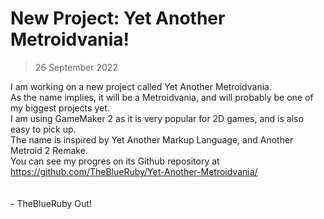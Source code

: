 # New Project: Yet Another Metroidvania!
> 26 September 2022

I am working on a new project called Yet Another Metroidvania.  
As the name implies, it will be a Metroidvania, and will probably be one of my biggest projects yet.  
I am using GameMaker 2 as it is very popular for 2D games, and is also easy to pick up.  
The name is inspired by Yet Another Markup Language, and Another Metroid 2 Remake.  
You can see my progres on its Github repository at https://github.com/TheBlueRuby/Yet-Another-Metroidvania/  
<br>
<br>
\- TheBlueRuby Out!
